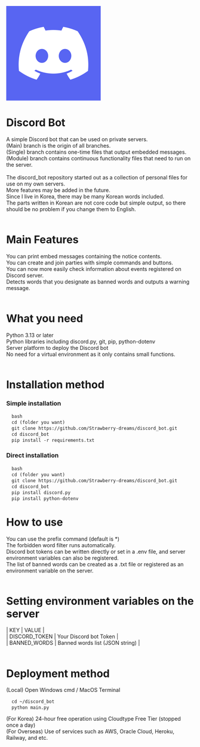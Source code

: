 ![discord_icon](https://github.com/Strawberry-dreams/discord_bot/blob/main/images/discord_icon.png)
# Discord Bot
A simple Discord bot that can be used on private servers.<br />
(Main) branch is the origin of all branches.<br />
(Single) branch contains one-time files that output embedded messages.<br />
(Module) branch contains continuous functionality files that need to run on the server.<br />
<br />
The discord_bot repository started out as a collection of personal files for use on my own servers.<br />
More features may be added in the future.<br />
Since I live in Korea, there may be many Korean words included.<br />
The parts written in Korean are not core code but simple output, so there should be no problem if you change them to English.<br />
<br />
# Main Features
You can print embed messages containing the notice contents.<br />
You can create and join parties with simple commands and buttons.<br />
You can now more easily check information about events registered on Discord server.<br />
Detects words that you designate as banned words and outputs a warning message.<br />
<br />
# What you need
Python 3.13 or later<br />
Python libraries including discord.py, git, pip, python-dotenv<br />
Server platform to deploy the Discord bot<br />
No need for a virtual environment as it only contains small functions.<br />
<br />
# Installation method
### Simple installation
```
  bash
  cd (folder you want)
  git clone https://github.com/Strawberry-dreams/discord_bot.git
  cd discord_bot
  pip install -r requirements.txt
```
### Direct installation
```
  bash
  cd (folder you want)
  git clone https://github.com/Strawberry-dreams/discord_bot.git
  cd discord_bot
  pip install discord.py
  pip install python-dotenv
```
# How to use
You can use the prefix command (default is *)<br />
The forbidden word filter runs automatically.<br />
Discord bot tokens can be written directly or set in a .env file, and server environment variables can also be registered.<br />
The list of banned words can be created as a .txt file or registered as an environment variable on the server.<br />
<br />
# Setting environment variables on the server
|      KEY      |          VALUE         |<br />
| DISCORD_TOKEN | Your Discord bot Token |<br />
|  BANNED_WORDS | Banned words list (JSON string) |<br />
<br />
# Deployment method
(Local) Open Windows cmd / MacOS Terminal
```
  cd ~/discord_bot
  python main.py
```
(For Korea) 24-hour free operation using Cloudtype Free Tier (stopped once a day)<br />
(For Overseas) Use of services such as AWS, Oracle Cloud, Heroku, Railway, and etc.<br />
<br />
